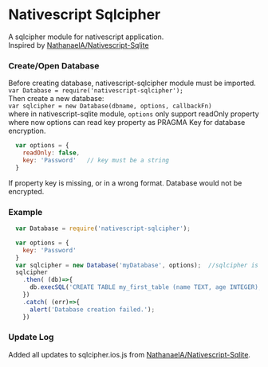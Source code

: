 # Nativescript Sqlcipher  

A sqlcipher module for nativescript application.   
Inspired by [NathanaelA/Nativescript-Sqlite](https://github.com/NathanaelA/nativescript-sqlite)

### Create/Open Database
Before creating database, nativescript-sqlcipher module must be imported.  
```var Database = require('nativescript-sqlcipher');```  
Then create a new database:  
```var sqlcipher = new Database(dbname, options, callbackFn)```  
where in nativescript-sqlite module, ```options``` only support readOnly property where now options can read key property as PRAGMA Key for database encryption.
```javascript
  var options = {
    readOnly: false,
    key: 'Password'   // key must be a string
  }
```  
If property key is missing, or in a wrong format. Database would not be encrypted.

### Example
```javascript
  var Database = require('nativescript-sqlcipher');

  var options = {
    key: 'Password'
  }
  var sqlcipher = new Database('myDatabase', options);  //sqlcipher is a Promise type
  sqlcipher
    .then( (db)=>{
      db.execSQL('CREATE TABLE my_first_table (name TEXT, age INTEGER);');
    }) 
    .catch( (err)=>{
      alert('Database creation failed.');
    })
```

### Update Log
Added all updates to sqlcipher.ios.js from [NathanaelA/Nativescript-Sqlite](https://github.com/NathanaelA/nativescript-sqlite/blob/master/sqlite.ios.js).  